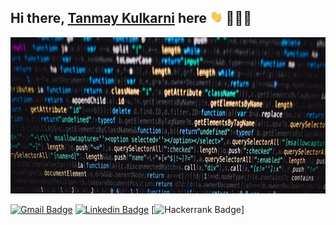 ## Hi there, [Tanmay Kulkarni](https://github.com/Tanmaykul29) here <img src="https://raw.githubusercontent.com/ABSphreak/ABSphreak/master/gifs/Hi.gif" height="20px"> 👨🏻‍💻
<img src="https://github.com/Tanmaykul29/Tanmaykul29/blob/main/images/pxfuel.jpg" height="250px" width="100%">

[![Gmail Badge](https://img.shields.io/badge/-vedantjolly-c14438?style=flat&logo=Gmail&logoColor=white)](mailto:vedantjolly2001@gmail.com "Connect via Email")
[![Linkedin Badge](https://img.shields.io/badge/-tanmaykulkarni-c14438?style=flat&logo=Linkedin&logoColor=white&color=%230a66c2&link=https%3A%2F%2Fwww.linkedin.com%2Fin%2Ftanmay-kulkarni-2b5793146%2F&link=right
)](https://www.linkedin.com/in/https://www.linkedin.com/in/basscoder2808/ "Connect on LinkedIn")
[![Hackerrank Badge](https://img.shields.io/badge/-Hackerrank-2EC866?style=flat-square&logo=HackerRank&logoColor=white&link=https://www.hackerrank.com/vedantjolly2001)]
